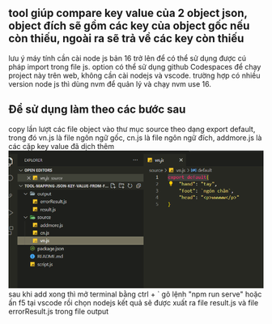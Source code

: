 ## tool giúp compare key value của 2 object json, object đích sẽ gồm các key của object gốc nếu còn thiếu, ngoài ra sẽ trả về các key còn thiếu
lưu ý máy tính cần cài node js bản 16 trở lên để có thể sử dụng được cú pháp import trong file js.
option có thể sử dụng github Codespaces để chạy project này trên web, không cần cài nodejs và vscode.
trường hợp có nhiều version node js thì dùng nvm để quản lý và chạy nvm use 16.

## Để sử dụng làm theo các bước sau

copy lần lượt các file object vào thư mục source theo dạng export default, trong đó vn.js là file ngôn ngữ gốc, cn.js là file ngôn ngữ đích, addmore.js là các cặp key value đã dịch thêm
![Alt text](image.png)
sau khi add xong thì mở terminal bằng ctrl + ` gõ lệnh "npm run serve" hoặc ấn f5 tại vscode rồi chọn nodejs
kết quả sẽ được xuất ra file result.js và file errorResult.js trong file output
